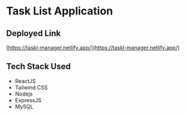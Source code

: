 # Task List Application

## Deployed Link

[https://taskl-manager.netlify.app/](https://taskl-manager.netlify.app/)

## Tech Stack Used

- ReactJS
- Tailwind CSS
- Nodejs
- ExpressJS
- MySQL
